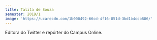 ```yaml
---
title: Talita de Souza
semester: 2019/1
image: 'https://ucarecdn.com/1b000492-66cd-4f16-851d-3bd1b4ccb886/'
---
```

Editora do Twitter e repórter do Campus Online.
